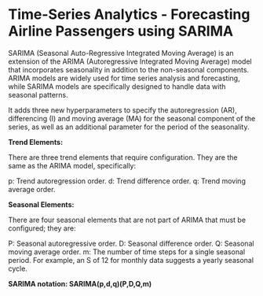 # Time-Series Analytics - Forecasting Airline Passengers using SARIMA

SARIMA (Seasonal Auto-Regressive Integrated Moving Average) is an extension of the ARIMA (Autoregressive Integrated Moving Average) model that incorporates seasonality in addition to the non-seasonal components. ARIMA models are widely used for time series analysis and forecasting, while SARIMA models are specifically designed to handle data with seasonal patterns.

It adds three new hyperparameters to specify the autoregression (AR), differencing (I) and moving average (MA) for the seasonal component of the series, as well as an additional parameter for the period of the seasonality.

**Trend Elements:**

There are three trend elements that require configuration. They are the same as the ARIMA model, specifically:

p: Trend autoregression order.
d: Trend difference order.
q: Trend moving average order.

**Seasonal Elements:**

There are four seasonal elements that are not part of ARIMA that must be configured; they are:

P: Seasonal autoregressive order.
D: Seasonal difference order.
Q: Seasonal moving average order.
m: The number of time steps for a single seasonal period. For example, an S of 12 for monthly data suggests a yearly seasonal cycle.

**SARIMA notation: SARIMA(p,d,q)(P,D,Q,m)**